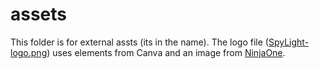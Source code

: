 # assets

This folder is for external assts (its in the name).
The logo file ([SpyLight-logo.png](https://github.com/parth-pandey2030/SpyLight/assets/Spylight-logo.png)) uses elements from Canva and an image from [NinjaOne](https://www.ninjaone.com/blog/what-is-spyware/).